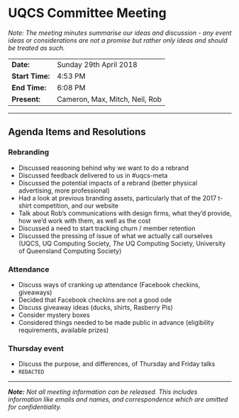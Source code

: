 # UQCS Committee Meeting

_Note: The meeting minutes summarise our ideas and discussion - any event ideas or considerations are not a promise but rather only ideas and should be treated as such._

<table>
    <tr>
        <td><b>Date:</b></td>
        <td>Sunday 29th April 2018</td>
    </tr>
    <tr>
        <td><b>Start Time:</b></td>
        <td>4:53 PM</td>
    </tr>
    <tr>
        <td><b>End Time:</b></td>
        <td>6:08 PM</td>
    </tr>
    <tr>
        <td><b>Present:</b></td>
        <td>Cameron, Max, Mitch, Neil, Rob</td>
    </tr>
</table>

<hr>

## Agenda Items and Resolutions

### Rebranding

- Discussed reasoning behind why we want to do a rebrand
- Discussed feedback delivered to us in #uqcs-meta
- Discussed the potential impacts of a rebrand (better physical advertising, more professional)
- Had a look at previous branding assets, particularly that of the 2017 t-shirt competition, and our website
- Talk about Rob’s communications with design firms, what they’d provide, how we’d work with them, as well as the cost
- Discussed a need to start tracking churn  / member retention
- Discussed the pressing of issue of what we actually call ourselves (UQCS, UQ Computing Society, _The_ UQ Computing Society, University of Queensland Computing Society)

### Attendance

- Discuss ways of cranking up attendance (Facebook checkins, giveaways)
- Decided that Facebook checkins are not a good ode 
- Discuss giveaway ideas (ducks, shirts, Rasberry Pis)
- Consider mystery boxes
- Considered things needed to be made public in advance (eligibility requirements, available prizes)

### Thursday event

- Discuss the purpose, and differences, of Thursday and Friday talks
- `REDACTED`


<hr>

_**Note:** Not all meeting information can be released. This includes information like emails and names, and correspondence
which are omitted for confidentiality._
